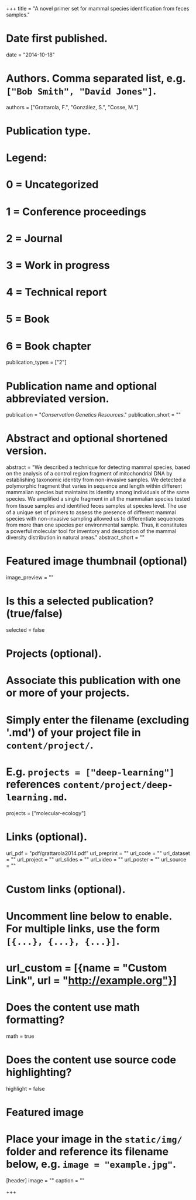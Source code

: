 +++
title = "A novel primer set for mammal species identification from feces samples."

# Date first published.
date = "2014-10-18"

# Authors. Comma separated list, e.g. `["Bob Smith", "David Jones"]`.
authors = ["Grattarola, F.", "González, S.", "Cosse, M."]

# Publication type.
# Legend:
# 0 = Uncategorized
# 1 = Conference proceedings
# 2 = Journal
# 3 = Work in progress
# 4 = Technical report
# 5 = Book
# 6 = Book chapter
publication_types = ["2"]

# Publication name and optional abbreviated version.
publication = "*Conservation Genetics Resources*."
publication_short = ""

# Abstract and optional shortened version.
abstract = "We described a technique for detecting mammal species, based on the analysis of a control region fragment of mitochondrial DNA by establishing taxonomic identity from non-invasive samples. We detected a polymorphic fragment that varies in sequence and length within different mammalian species but maintains its identity among individuals of the same species. We ampliﬁed a single fragment in all the mammalian species tested from tissue samples and identiﬁed feces samples at species level. The use of a unique set of primers to assess the presence of different mammal species with non-invasive sampling allowed us to differentiate sequences from more than one species per environmental sample. Thus, it constitutes a powerful molecular tool for inventory and description of the mammal diversity distribution in natural areas."
abstract_short = ""

# Featured image thumbnail (optional)
image_preview = ""

# Is this a selected publication? (true/false)
selected = false

# Projects (optional).
#   Associate this publication with one or more of your projects.
#   Simply enter the filename (excluding '.md') of your project file in `content/project/`.
#   E.g. `projects = ["deep-learning"]` references `content/project/deep-learning.md`.
projects = ["molecular-ecology"]

# Links (optional).
url_pdf = "pdf/grattarola2014.pdf"
url_preprint = ""
url_code = ""
url_dataset = ""
url_project = ""
url_slides = ""
url_video = ""
url_poster = ""
url_source = ""

# Custom links (optional).
#   Uncomment line below to enable. For multiple links, use the form `[{...}, {...}, {...}]`.
# url_custom = [{name = "Custom Link", url = "http://example.org"}]

# Does the content use math formatting?
math = true

# Does the content use source code highlighting?
highlight = false

# Featured image
# Place your image in the `static/img/` folder and reference its filename below, e.g. `image = "example.jpg"`.
[header]
image = ""
caption = ""

+++
